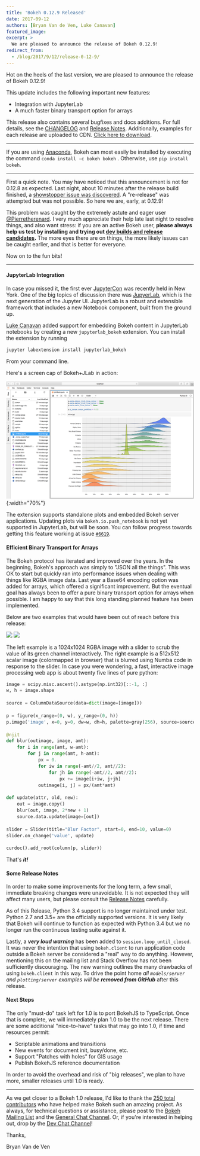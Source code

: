 ```yaml
---
title: 'Bokeh 0.12.9 Released'
date: 2017-09-12
authors: [Bryan Van de Ven, Luke Canavan]
featured_image:
excerpt: >
  We are pleased to announce the release of Bokeh 0.12.9!
redirect_from:
  - /blog/2017/9/12/release-0-12-9/
---
```


Hot on the heels of the last version, we are pleased to announce the release of Bokeh 0.12.9!

This update includes the following important new features:

* Integration with JupyterLab
* A much faster binary transport option for arrays

This release also contains several bugfixes and docs additions.
For full details, see the [CHANGELOG](https://github.com/bokeh/bokeh/blob/master/CHANGELOG)
and [Release Notes](https://bokeh.pydata.org/en/0.12.9/docs/releases/0.12.9.html).
Additionally, examples for each release are uploaded to CDN.
[Click here to download](https://cdn.bokeh.org/bokeh/examples/examples-0.12.9.zip).

-----

If you are using
[Anaconda](https://www.anaconda.com/downloads), Bokeh can most easily be installed
by executing the command ``conda install -c bokeh bokeh`` . Otherwise, use
``pip install bokeh``.

-----

First a quick note. You may have noticed that this announcement is not for 0.12.8
as expected. Last night, about 10 minutes after the release build finished,
a [showstopper issue was discovered](https://github.com/bokeh/bokeh/issues/6922).
A "re-release" was attempted but was not possible. So here we are, early, at 0.12.9!

This problem was caught by the extremely astute and eager user
[@Pierretherenard](https://github.com/pierretherenard). I very much appreciate their
help late last night to resolve things, and
also want stress: if you are an active Bokeh user, **please always help us test by installing
and trying out [dev builds and release candidates](https://bokeh.pydata.org/en/latest/docs/installation.html#developer-builds).** The more eyes there are on things, the
more likely issues can be caught earlier, and that is better for everyone.

Now on to the fun bits!

-----

#### JupyterLab Integration

In case you missed it, the first ever [JupyterCon](https://conferences.oreilly.com/jupyter/jup-ny) was recently held in New York. One of the big topics of discussion there
was [JupyerLab](https://github.com/jupyterlab/jupyterlab), which is the next generation
of the Jupyter UI. JupyterLab is a robust and extensible framework that includes a new
Notebook component, built from the ground up.

[Luke Canavan](https://github.com/canavandl) added support for embedding Bokeh
content in JupyterLab notebooks by creating a new
``jupyterlab_bokeh`` extension. You can install the extension by running

```sh
jupyter labextension install jupyterlab_bokeh
```

From your command line.

Here's a screen cap of Bokeh+JLab in action:

![Image of ridge plot in JupyterLab](/images/release-0-12-9/ridgeplot_jupyter_lab.png){:width="70%"}

The extension supports standalone plots and embedded Bokeh server applications.
Updating plots via ``bokeh.io.push_notebook`` is not yet supported in
JupyterLab, but will be soon. You can follow progress towards getting this
feature working at issue
[``#6619``](https://github.com/bokeh/bokeh/issues/6919).

#### Efficient Binary Transport for Arrays

The Bokeh protocol has iterated and improved over the years. In the beginning, Bokeh's
approach was simply to "JSON all the things". This was OK to start but quickly ran into
performance issues when dealing with things like RGBA image data. Last year a Base64
encoding option was added for arrays, which offered a significant improvement. But
the eventual goal has always been to offer a pure binary transport option for arrays
when possible. I am happy to say that this long standing planned feature has been
implemented.

Below are two examples that would have been out of reach before this release:

<div class="gallery" data-columns="2">
<img src="/images/release-0-12-9/image.gif">
<img src="/images/release-0-12-9/numba.gif">
</div>

The left example is a 1024x1024 RGBA image with a slider to scrub the value
of its green channel interactively. The right example is a 512x512 scalar
image (colormapped in browser) that is blurred using Numba code in response to the
slider. In case you were wondering, a fast, interactive image processing web app is
about twenty five lines of pure python:

```python
image = scipy.misc.ascent().astype(np.int32)[::-1, :]
w, h = image.shape

source = ColumnDataSource(data=dict(image=[image]))

p = figure(x_range=(0, w), y_range=(0, h))
p.image('image', x=0, y=0, dw=w, dh=h, palette=gray(256), source=source)

@njit
def blur(outimage, image, amt):
    for i in range(amt, w-amt):
        for j in range(amt, h-amt):
            px = 0.
            for iw in range(-amt//2, amt//2):
                for jh in range(-amt//2, amt//2):
                    px += image[i+iw, j+jh]
            outimage[i, j] = px/(amt*amt)

def update(attr, old, new):
    out = image.copy()
    blur(out, image, 2*new + 1)
    source.data.update(image=[out])

slider = Slider(title="Blur Factor", start=0, end=10, value=0)
slider.on_change('value', update)

curdoc().add_root(column(p, slider))
```

That's ***it!***

#### Some Release Notes

In order to make some improvements for the long term, a few small, immediate
breaking changes were unavoidable. It is not expected they will affect many users, but
please consult the
[Release Notes](https://bokeh.pydata.org/en/0.12.9/docs/releases/0.12.9.html)
carefully.

As of this Release, Python 3.4 support is no longer maintained under test. Python 2.7
and 3.5+ are the officially supported versions. It is very likely that Bokeh will
continue to function as expected with Python 3.4 but we no longer run the
continuous testing suite against it.

Lastly, a ***very loud warning*** has been added to ``session.loop_until_closed``. It was
never the intention that using ``bokeh.client`` to run application code outside a
Bokeh server be considered a "real" way to do anything. However, mentioning this on the
mailing list and Stack Overflow has not been sufficiently discouraging. The new warning
outlines the many drawbacks of using ``bokeh.client`` in this way.
To drive the point home *all ``models/server`` and ``plotting/server`` examples will be* ***removed from GitHub*** after this release.

#### Next Steps

The only "must-do" task left for 1.0 is to port BokehJS
to TypeScript. Once that is complete, we will immediately
plan 1.0 to be the next release. There are some additional
"nice-to-have" tasks that may go into 1.0, if time and resources permit:

* Scriptable animations and transitions
* New events for document init, busy/done, etc.
* Support "Patches with holes" for GIS usage
* Publish BokehJS reference documentation

In order to avoid the overhead and risk of "big releases", we plan to have more,
smaller releases until 1.0 is ready.

-----

As we get closer to a Bokeh 1.0 release, I'd like to thank the [250
total contributors](https://github.com/bokeh/bokeh/graphs/contributors) who
have helped make Bokeh such an amazing project. As always, for technical questions
or assistance, please post to the
[Bokeh Mailing List](https://groups.google.com/a/anaconda.com/forum/#!forum/bokeh)
and the [General Chat Channel](https://gitter.im/bokeh/bokeh). Or, if you're
interested in helping out, drop by the [Dev Chat Channel](https://gitter.im/bokeh/bokeh-dev)!

Thanks,

Bryan Van de Ven
